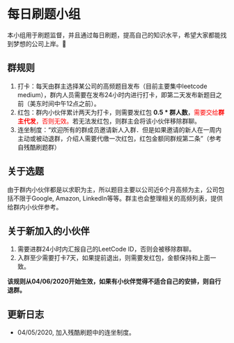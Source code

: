 # 每日刷题小组

本小组用于刷题监督，并且通过每日刷题，提高自己的知识水平，希望大家都能找到梦想的公司上岸。🐶

## 群规则

1. 打卡：每天由群主选择某公司的高频题目发布（目前主要集中leetcode medium），群内人员需要在发布24小时内进行打卡，即第二天发布新题目之前（美东时间中午12点之前）。
2. 红包：群内小伙伴累计两天为打卡，则需要发红包 **0.5 * 群人数**，<span style="color:red">需要交给**群主代发**，否则无效。</span>若无法发红包，则群主会将该小伙伴移除群聊。
3. 连坐制度：“欢迎所有的群成员邀请新人入群．但是如果邀请的新人在一周内主动或被动退群，介绍人需要代缴一次红包，红包金额同群规第二条”（参考自残酷刷题群）

## 关于选题

由于群内小伙伴都是以求职为主，所以题目主要以公司近6个月高频为主，公司包括不限于Google, Amazon, LinkedIn等等。群主也会整理相关的高频列表，提供给群内小伙伴参考。

## 关于新加入的小伙伴

1. 需要进群24小时内汇报自己的LeetCode ID，否则会被移除群聊。
2. 入群至少需要打卡7天，如果提前退出，则需要发红包，金额保持和上面一致。



**该规则从04/06/2020开始生效，如果有小伙伴觉得不适合自己的安排，则自行退群。**



## 更新日志

* 04/05/2020, 加入残酷刷题中的连坐制度。